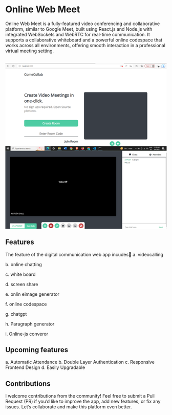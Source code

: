 # Online Web Meet
Online Web Meet is a fully-featured video conferencing and collaborative platform, similar to Google Meet, built using React.js and Node.js with integrated WebSockets and WebRTC for real-time communication. It supports a collaborative whiteboard and a powerful online codespace that works across all environments, offering smooth interaction in a professional virtual meeting setting.
<br><br>

<img align="center" src="https://github.com/Aayush63777/web-meet/blob/main/public/css/meet.png">
<br>

<img align="center" src="https://github.com/Aayush63777/web-meet/blob/main/public/css/meet 2.png">

## Features

The feature of the digital communication web app incudes🥇
a. videocalling<br>

b. online chatting

c. white board

d. screen share

e. onlin eimage generator

f. online codespace

g. chatgpt

h. Paragraph generator

i. Online-js converor

## Upcoming features

a. Automatic Attendance
b. Double Layer Authentication
c. Responsive Frontend Design
d. Easily Upgradable

## Contributions

I welcome contributions from the community! Feel free to submit a Pull Request (PR) if you’d like to improve the app, add new features, or fix any issues. Let’s collaborate and make this platform even better.
